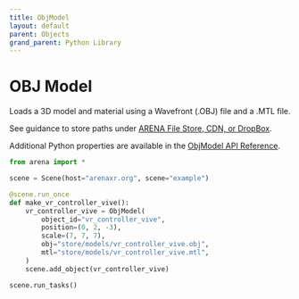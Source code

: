 ```yaml
---
title: ObjModel
layout: default
parent: Objects
grand_parent: Python Library
---
```


# OBJ Model

Loads a 3D model and material using a Wavefront (.OBJ) file and a .MTL file.

See guidance to store paths under <a href='https://docs.arenaxr.org/content/interface/filestore.html'>ARENA File Store, CDN, or DropBox</a>.

Additional Python properties are available in the [ObjModel API Reference](/content/python-api/objects/obj_model).

```python
from arena import *

scene = Scene(host="arenaxr.org", scene="example")

@scene.run_once
def make_vr_controller_vive():
    vr_controller_vive = ObjModel(
        object_id="vr_controller_vive",
        position=(0, 2, -3),
        scale=(7, 7, 7),
        obj="store/models/vr_controller_vive.obj",
        mtl="store/models/vr_controller_vive.mtl",
    )
    scene.add_object(vr_controller_vive)

scene.run_tasks()
```
